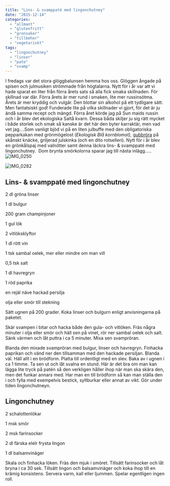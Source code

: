 ```yaml
---
title: "Lins- & svamppaté med lingonchutney"
date: "2015-12-14"
categories: 
  - "allmant"
  - "glutenfritt"
  - "gronsaker"
  - "tillbehor"
  - "vegetariskt"
tags: 
  - "lingonchutney"
  - "linser"
  - "pate"
  - "svamp"
---
```


I fredags var det stora glöggbalunsen hemma hos oss. Glöggen ångade på spisen och julmusiken strömmade från högtalarna. Nytt för i år var att vi hade sparat en liter från förra årets sats så alla fick smaka skillnaden. För skillnad var där. Förra årets är mer rund i smaken, lite mer russinsötma. Årets är mer kryddig och vulgär. Den blottar sin alkohol på ett tydligare sätt. Men fantatsiskt god! Funderade lite på vilka skillnader vi gjort, för det är ju ändå samma recept och mängd. Förra året körde jag på Sun maids russin och i år blev det ekologiska Saltå kvarn. Dessa båda skiljer ju sig rätt mycket i både storlek och smak så kanske är det här den byter karraktär, men vad vet jag....Som vanligt bjöd vi på en liten julbuffe med den obligatoriska pepparkakan med grönmögelost (_Ekologisk Blå kornblomst),_ [gubbröra](/posts/gubbrora/) på skånskt knäcke, griljerad julskinka (och en dito rotselleri)_._ Nytt för i år blev en grönkålspaj med valnötter samt denna läckra lins- & svamppaté med lingonchutney.  Dom brynta smörkolorna sparar jag till nästa inlägg.....![IMG_0250](/static/img/IMG_0250-1020x1020.jpg)

![IMG_0282](/static/img/IMG_0282-e1450125401256-1020x1360.jpg)

## Lins- & svamppaté med lingonchutney

2 dl gröna linser

1 dl bulgur

200 gram champinjoner

1 gul lök

2 vitlöksklyftor

1 dl rött vin

1 tsk sambal oelek, mer eller mindre om man vill

0,5 tsk salt

1 dl havregryn

1 röd paprika

en rejäl näve hackad persilja

olja eller smör till stekning

Sätt ugnen på 200 grader. Koka linser och bulgurn enligt anvisningarna på paketet.

Skär svampen i bitar och hacka både den gula- och vitlöken. Fräs några minuter i olja eller smör och häll sen på vinet, rör ner sambal oelek och salt. Sänk värmen och låt puttra i ca 5 minuter. Mixa sen svampröran.

Blanda den mixade svampröran med bulgur, linser och havregryn. Finhacka paprikan och vänd ner den tillsamman med den hackade persiljan. Blanda väl. Häll allt i en brödform. Platta till ordentligt med en slev. Baka av i ugnen i ca 1 timme. Ta sen ut och låt svalna en stund. Här är det bra om man kan lägga lite tryck på patén så den verkligen håller ihop när man ska skära den, men det funkar annars med. Har man en till brödform så kan man ställa den i och fylla med exempelvis bestick, syltburkar eller annat av vikt. Gör under tiden lingonchutneyn.

## Lingonchutney

2 schalottenlökar

1 msk smör

2 msk farinsocker

2 dl färska elelr frysta lingon

1 dl balsamvinäger

Skala och finhacka löken. Fräs den mjuk i smöret. Tillsätt farinsocker och låt bryna i ca 30 sek. Tillsätt lingon och balsamvinäger och koka ihop till en krämig konsistens. Servera varm, kall eller ljummen. Spelar egentligen ingen roll.
